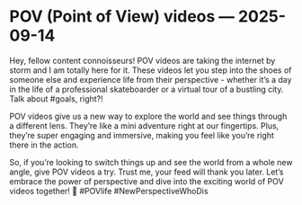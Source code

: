 # POV (Point of View) videos — 2025-09-14

Hey, fellow content connoisseurs! POV videos are taking the internet by storm and I am totally here for it. These videos let you step into the shoes of someone else and experience life from their perspective - whether it’s a day in the life of a professional skateboarder or a virtual tour of a bustling city. Talk about #goals, right?!

POV videos give us a new way to explore the world and see things through a different lens. They’re like a mini adventure right at our fingertips. Plus, they’re super engaging and immersive, making you feel like you’re right there in the action.

So, if you’re looking to switch things up and see the world from a whole new angle, give POV videos a try. Trust me, your feed will thank you later. Let’s embrace the power of perspective and dive into the exciting world of POV videos together! 🌟 #POVlife #NewPerspectiveWhoDis